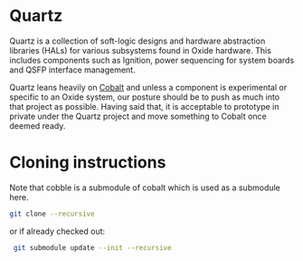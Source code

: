 # Quartz

Quartz is a collection of soft-logic designs and hardware abstraction libraries (HALs) for various
subsystems found in Oxide hardware. This includes components such as Ignition, power sequencing for
system boards and QSFP interface management.

Quartz leans heavily on [Cobalt](https://github.com/oxidecomputer/cobalt) and unless a component is
experimental or specific to an Oxide system, our posture should be to push as much into that project
as possible. Having said that, it is acceptable to prototype in private under the Quartz project and
move something to Cobalt once deemed ready.

# Cloning instructions
Note that cobble is a submodule of cobalt which is used as a submodule here.
```sh
git clone --recursive
```
or if already checked out:

```sh
 git submodule update --init --recursive
```